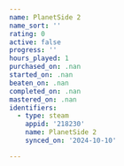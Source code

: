 ```yaml
---
name: PlanetSide 2
name_sort: ''
rating: 0
active: false
progress: ''
hours_played: 1
purchased_on: .nan
started_on: .nan
beaten_on: .nan
completed_on: .nan
mastered_on: .nan
identifiers:
  - type: steam
    appid: '218230'
    name: PlanetSide 2
    synced_on: '2024-10-10'

---
```

